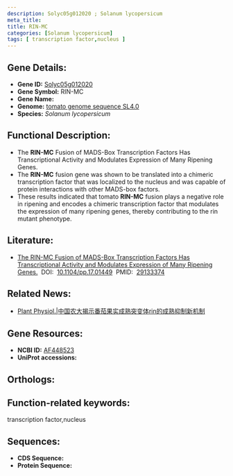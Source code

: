 ```yaml
---
description: Solyc05g012020 ; Solanum lycopersicum
meta_title:
title: RIN-MC
categories: [Solanum lycopersicum]
tags: [ transcription factor,nucleus ]
---
```


## Gene Details:
- **Gene ID:**	[Solyc05g012020]()
- **Gene Symbol:** RIN-MC
- **Gene Name:** 
- **Genome:** [tomato genome sequence SL4.0]()
- **Species:** *Solanum lycopersicum*

## Functional Description:
   - The **RIN-MC** Fusion of MADS-Box Transcription Factors Has Transcriptional Activity and Modulates Expression of Many Ripening Genes.
   - The **RIN-MC** fusion gene was shown to be translated into a chimeric transcription factor that was localized to the nucleus and was capable of protein interactions with other MADS-box factors.
   - These results indicated that tomato **RIN-MC** fusion plays a negative role in ripening and encodes a chimeric transcription factor that modulates the expression of many ripening genes, thereby contributing to the rin mutant phenotype.

## Literature:
   - [The RIN-MC Fusion of MADS-Box Transcription Factors Has Transcriptional Activity and Modulates Expression of Many Ripening Genes.]( https://academic.oup.com/plphys/article/176/1/891/6117433)&nbsp;&nbsp;DOI:&nbsp;&nbsp;[10.1104/pp.17.01449](https://academic.oup.com/plphys/article/176/1/891/6117433)&nbsp;&nbsp;PMID:&nbsp;&nbsp;[29133374](https://pubmed.ncbi.nlm.nih.gov/29133374/)

## Related News:
   - [Plant Physiol.|中国农大揭示番茄果实成熟突变体rin的成熟抑制新机制](https://mp.weixin.qq.com/s?__biz=MzIyOTY2NDYyNQ==&mid=2247486939&idx=1&sn=632eec03d8fe9a6099006e8354a969bb&chksm=e8be7fc5dfc9f6d3d1ec2602fae949a966388ef9ab573d13a145712374224c0c28588443a4e3&scene=27#wechat_redirect)

## Gene Resources:
- **NCBI ID:** [AF448523](https://www.ncbi.nlm.nih.gov/gene/?term=AF448523)
- **UniProt accessions:** [](https://www.uniprot.org/uniprotkb//entry)

## Orthologs:

## Function-related keywords:
transcription factor,nucleus

## Sequences:
- **CDS Sequence:**
- **Protein Sequence:**
